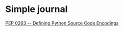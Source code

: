 # Simple journal

[PEP 0263 -- Defining Python Source Code Encodings](https://www.python.org/dev/peps/pep-0263/)